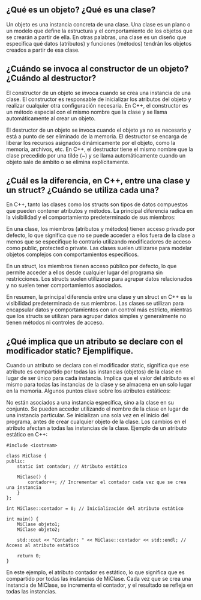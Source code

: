 ## ¿Qué es un objeto? ¿Qué es una clase? 

Un objeto es una instancia concreta de una clase. Una clase es un plano o un modelo que define la estructura y el comportamiento de los objetos que se crearán a partir de ella. En otras palabras, una clase es un diseño que especifica qué datos (atributos) y funciones (métodos) tendrán los objetos creados a partir de esa clase.

## ¿Cuándo se invoca al constructor de un objeto? ¿Cuándo al destructor? 

El constructor de un objeto se invoca cuando se crea una instancia de una clase. El constructor es responsable de inicializar los atributos del objeto y realizar cualquier otra configuración necesaria. En C++, el constructor es un método especial con el mismo nombre que la clase y se llama automáticamente al crear un objeto.

El destructor de un objeto se invoca cuando el objeto ya no es necesario y está a punto de ser eliminado de la memoria. El destructor se encarga de liberar los recursos asignados dinámicamente por el objeto, como la memoria, archivos, etc. En C++, el destructor tiene el mismo nombre que la clase precedido por una tilde (~) y se llama automáticamente cuando un objeto sale de ámbito o se elimina explícitamente.



## ¿Cuál es la diferencia, en C++, entre una clase y un struct? ¿Cuándo se utiliza cada una? 

En C++, tanto las clases como los structs son tipos de datos compuestos que pueden contener atributos y métodos. La principal diferencia radica en la visibilidad y el comportamiento predeterminado de sus miembros:

En una clase, los miembros (atributos y métodos) tienen acceso privado por defecto, lo que significa que no se puede acceder a ellos fuera de la clase a menos que se especifique lo contrario utilizando modificadores de acceso como public, protected o private. Las clases suelen utilizarse para modelar objetos complejos con comportamientos específicos.

En un struct, los miembros tienen acceso público por defecto, lo que permite acceder a ellos desde cualquier lugar del programa sin restricciones. Los structs suelen utilizarse para agrupar datos relacionados y no suelen tener comportamientos asociados.

En resumen, la principal diferencia entre una clase y un struct en C++ es la visibilidad predeterminada de sus miembros. Las clases se utilizan para encapsular datos y comportamientos con un control más estricto, mientras que los structs se utilizan para agrupar datos simples y generalmente no tienen métodos ni controles de acceso.

## ¿Qué implica que un atributo se declare con el modificador static? Ejemplifique.

Cuando un atributo se declara con el modificador static, significa que ese atributo es compartido por todas las instancias (objetos) de la clase en lugar de ser único para cada instancia. Implica que el valor del atributo es el mismo para todas las instancias de la clase y se almacena en un solo lugar en la memoria. Algunos puntos clave sobre los atributos estáticos:

No están asociados a una instancia específica, sino a la clase en su conjunto.
Se pueden acceder utilizando el nombre de la clase en lugar de una instancia particular.
Se inicializan una sola vez en el inicio del programa, antes de crear cualquier objeto de la clase.
Los cambios en el atributo afectan a todas las instancias de la clase.
Ejemplo de un atributo estático en C++:

```
#include <iostream>

class MiClase {
public:
    static int contador; // Atributo estático

    MiClase() {
        contador++; // Incrementar el contador cada vez que se crea una instancia
    }
};

int MiClase::contador = 0; // Inicialización del atributo estático

int main() {
    MiClase objeto1;
    MiClase objeto2;

    std::cout << "Contador: " << MiClase::contador << std::endl; // Acceso al atributo estático

    return 0;
}

```

En este ejemplo, el atributo contador es estático, lo que significa que es compartido por todas las instancias de MiClase. Cada vez que se crea una instancia de MiClase, se incrementa el contador, y el resultado se refleja en todas las instancias.

